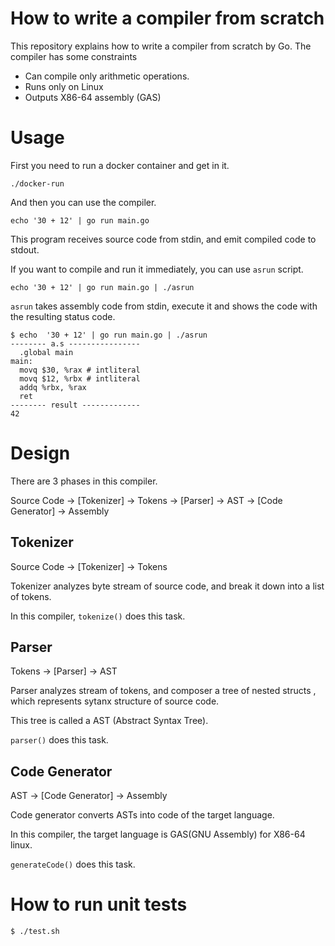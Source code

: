 # How to write a compiler from scratch

This repository explains how to write a compiler from scratch by Go.
The compiler has some constraints

* Can compile only arithmetic operations.
* Runs only on Linux
* Outputs X86-64 assembly (GAS)

# Usage

First you need to run a docker container and get in it.

```
./docker-run
```

And then you can use the compiler.


```
echo '30 + 12' | go run main.go
```

This program receives source code from stdin, and emit compiled code to stdout.

If you want to compile and run it immediately, you can use `asrun` script.

```
echo '30 + 12' | go run main.go | ./asrun
```

`asrun` takes assembly code from stdin, execute it and shows the code with the resulting status code.

```
$ echo  '30 + 12' | go run main.go | ./asrun
-------- a.s ----------------
  .global main
main:
  movq $30, %rax # intliteral
  movq $12, %rbx # intliteral
  addq %rbx, %rax
  ret
-------- result -------------
42
```

# Design

There are 3 phases in this compiler.

Source Code -> [Tokenizer] -> Tokens -> [Parser] -> AST -> [Code Generator] -> Assembly

## Tokenizer

Source Code -> [Tokenizer] -> Tokens

Tokenizer analyzes byte stream of source code, and break it down into a list of tokens.

In this compiler, `tokenize()` does this task.

## Parser

Tokens -> [Parser] -> AST

Parser analyzes stream of tokens, and composer a tree of nested structs , which represents sytanx structure of source code.

This tree is called a AST (Abstract Syntax Tree).

`parser()` does this task.

## Code Generator

AST -> [Code Generator] -> Assembly

Code generator converts ASTs into code of the target language.

In this compiler, the target language is GAS(GNU Assembly) for X86-64 linux.

`generateCode()` does this task.

# How to run unit tests

```
$ ./test.sh
```

